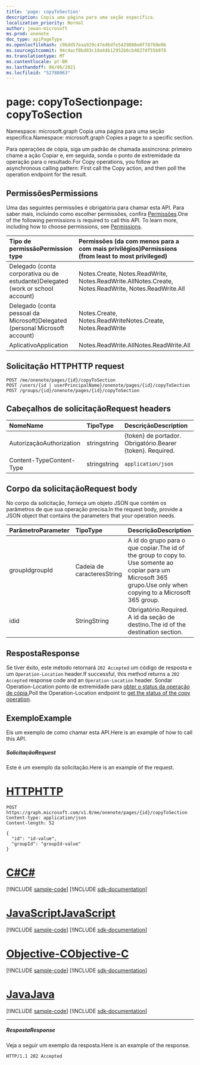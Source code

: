 ```yaml
---
title: 'page: copyToSection'
description: Copia uma página para uma seção específica.
localization_priority: Normal
author: jewan-microsoft
ms.prod: onenote
doc_type: apiPageType
ms.openlocfilehash: c9bdd57eaa929c47ed6dfe5429086e0f78760e06
ms.sourcegitcommit: 94c4acf8bd03c10a44b12952b6cb4827df55b978
ms.translationtype: MT
ms.contentlocale: pt-BR
ms.lasthandoff: 06/06/2021
ms.locfileid: "52788063"
---
```

# <a name="page-copytosection"></a><span data-ttu-id="d3dd9-103">page: copyToSection</span><span class="sxs-lookup"><span data-stu-id="d3dd9-103">page: copyToSection</span></span>

<span data-ttu-id="d3dd9-104">Namespace: microsoft.graph Copia uma página para uma seção específica.</span><span class="sxs-lookup"><span data-stu-id="d3dd9-104">Namespace: microsoft.graph Copies a page to a specific section.</span></span>

<span data-ttu-id="d3dd9-105">Para operações de cópia, siga um padrão de chamada assíncrona: primeiro chame a ação Copiar e, em seguida, sonda o ponto de extremidade da operação para o resultado.</span><span class="sxs-lookup"><span data-stu-id="d3dd9-105">For Copy operations, you follow an asynchronous calling pattern:  First call the Copy action, and then poll the operation endpoint for the result.</span></span>

## <a name="permissions"></a><span data-ttu-id="d3dd9-106">Permissões</span><span class="sxs-lookup"><span data-stu-id="d3dd9-106">Permissions</span></span>
<span data-ttu-id="d3dd9-p101">Uma das seguintes permissões é obrigatória para chamar esta API. Para saber mais, incluindo como escolher permissões, confira [Permissões](/graph/permissions-reference).</span><span class="sxs-lookup"><span data-stu-id="d3dd9-p101">One of the following permissions is required to call this API. To learn more, including how to choose permissions, see [Permissions](/graph/permissions-reference).</span></span>

|<span data-ttu-id="d3dd9-109">Tipo de permissão</span><span class="sxs-lookup"><span data-stu-id="d3dd9-109">Permission type</span></span>      | <span data-ttu-id="d3dd9-110">Permissões (da com menos para a com mais privilégios)</span><span class="sxs-lookup"><span data-stu-id="d3dd9-110">Permissions (from least to most privileged)</span></span>              |
|:--------------------|:---------------------------------------------------------|
|<span data-ttu-id="d3dd9-111">Delegado (conta corporativa ou de estudante)</span><span class="sxs-lookup"><span data-stu-id="d3dd9-111">Delegated (work or school account)</span></span> | <span data-ttu-id="d3dd9-112">Notes.Create, Notes.ReadWrite, Notes.ReadWrite.All</span><span class="sxs-lookup"><span data-stu-id="d3dd9-112">Notes.Create, Notes.ReadWrite, Notes.ReadWrite.All</span></span>    |
|<span data-ttu-id="d3dd9-113">Delegado (conta pessoal da Microsoft)</span><span class="sxs-lookup"><span data-stu-id="d3dd9-113">Delegated (personal Microsoft account)</span></span> | <span data-ttu-id="d3dd9-114">Notes.Create, Notes.ReadWrite</span><span class="sxs-lookup"><span data-stu-id="d3dd9-114">Notes.Create, Notes.ReadWrite</span></span>    |
|<span data-ttu-id="d3dd9-115">Aplicativo</span><span class="sxs-lookup"><span data-stu-id="d3dd9-115">Application</span></span> | <span data-ttu-id="d3dd9-116">Notes.ReadWrite.All</span><span class="sxs-lookup"><span data-stu-id="d3dd9-116">Notes.ReadWrite.All</span></span> |

## <a name="http-request"></a><span data-ttu-id="d3dd9-117">Solicitação HTTP</span><span class="sxs-lookup"><span data-stu-id="d3dd9-117">HTTP request</span></span>
<!-- { "blockType": "ignored" } -->
```http
POST /me/onenote/pages/{id}/copyToSection
POST /users/{id | userPrincipalName}/onenote/pages/{id}/copyToSection
POST /groups/{id}/onenote/pages/{id}/copyToSection
```
## <a name="request-headers"></a><span data-ttu-id="d3dd9-118">Cabeçalhos de solicitação</span><span class="sxs-lookup"><span data-stu-id="d3dd9-118">Request headers</span></span>
| <span data-ttu-id="d3dd9-119">Nome</span><span class="sxs-lookup"><span data-stu-id="d3dd9-119">Name</span></span>       | <span data-ttu-id="d3dd9-120">Tipo</span><span class="sxs-lookup"><span data-stu-id="d3dd9-120">Type</span></span> | <span data-ttu-id="d3dd9-121">Descrição</span><span class="sxs-lookup"><span data-stu-id="d3dd9-121">Description</span></span>|
|:---------------|:--------|:----------|
| <span data-ttu-id="d3dd9-122">Autorização</span><span class="sxs-lookup"><span data-stu-id="d3dd9-122">Authorization</span></span>  | <span data-ttu-id="d3dd9-123">string</span><span class="sxs-lookup"><span data-stu-id="d3dd9-123">string</span></span>  | <span data-ttu-id="d3dd9-p102">{token} de portador. Obrigatório.</span><span class="sxs-lookup"><span data-stu-id="d3dd9-p102">Bearer {token}. Required.</span></span> |
| <span data-ttu-id="d3dd9-126">Content-Type</span><span class="sxs-lookup"><span data-stu-id="d3dd9-126">Content-Type</span></span> | <span data-ttu-id="d3dd9-127">string</span><span class="sxs-lookup"><span data-stu-id="d3dd9-127">string</span></span> | `application/json` |

## <a name="request-body"></a><span data-ttu-id="d3dd9-128">Corpo da solicitação</span><span class="sxs-lookup"><span data-stu-id="d3dd9-128">Request body</span></span>
<span data-ttu-id="d3dd9-129">No corpo da solicitação, forneça um objeto JSON que contém os parâmetros de que sua operação precisa.</span><span class="sxs-lookup"><span data-stu-id="d3dd9-129">In the request body, provide a JSON object that contains the parameters that your operation needs.</span></span>

| <span data-ttu-id="d3dd9-130">Parâmetro</span><span class="sxs-lookup"><span data-stu-id="d3dd9-130">Parameter</span></span>    | <span data-ttu-id="d3dd9-131">Tipo</span><span class="sxs-lookup"><span data-stu-id="d3dd9-131">Type</span></span>   |<span data-ttu-id="d3dd9-132">Descrição</span><span class="sxs-lookup"><span data-stu-id="d3dd9-132">Description</span></span>|
|:---------------|:--------|:----------|
|<span data-ttu-id="d3dd9-133">groupId</span><span class="sxs-lookup"><span data-stu-id="d3dd9-133">groupId</span></span>|<span data-ttu-id="d3dd9-134">Cadeia de caracteres</span><span class="sxs-lookup"><span data-stu-id="d3dd9-134">String</span></span>|<span data-ttu-id="d3dd9-135">A id do grupo para o que copiar.</span><span class="sxs-lookup"><span data-stu-id="d3dd9-135">The id of the group to copy to.</span></span> <span data-ttu-id="d3dd9-136">Use somente ao copiar para um Microsoft 365 grupo.</span><span class="sxs-lookup"><span data-stu-id="d3dd9-136">Use only when copying to a Microsoft 365 group.</span></span>|
|<span data-ttu-id="d3dd9-137">id</span><span class="sxs-lookup"><span data-stu-id="d3dd9-137">id</span></span>|<span data-ttu-id="d3dd9-138">String</span><span class="sxs-lookup"><span data-stu-id="d3dd9-138">String</span></span>|<span data-ttu-id="d3dd9-139">Obrigatório.</span><span class="sxs-lookup"><span data-stu-id="d3dd9-139">Required.</span></span> <span data-ttu-id="d3dd9-140">A id da seção de destino.</span><span class="sxs-lookup"><span data-stu-id="d3dd9-140">The id of the destination section.</span></span>|

## <a name="response"></a><span data-ttu-id="d3dd9-141">Resposta</span><span class="sxs-lookup"><span data-stu-id="d3dd9-141">Response</span></span>

<span data-ttu-id="d3dd9-142">Se tiver êxito, este método retornará `202 Accepted` um código de resposta e um `Operation-Location` header.</span><span class="sxs-lookup"><span data-stu-id="d3dd9-142">If successful, this method returns a `202 Accepted` response code and an `Operation-Location` header.</span></span> <span data-ttu-id="d3dd9-143">Sondar Operation-Location ponto de extremidade para [obter o status da operação de cópia.](onenoteoperation-get.md)</span><span class="sxs-lookup"><span data-stu-id="d3dd9-143">Poll the Operation-Location endpoint to [get the status of the copy operation](onenoteoperation-get.md).</span></span>

## <a name="example"></a><span data-ttu-id="d3dd9-144">Exemplo</span><span class="sxs-lookup"><span data-stu-id="d3dd9-144">Example</span></span>
<span data-ttu-id="d3dd9-145">Eis um exemplo de como chamar esta API.</span><span class="sxs-lookup"><span data-stu-id="d3dd9-145">Here is an example of how to call this API.</span></span>
##### <a name="request"></a><span data-ttu-id="d3dd9-146">Solicitação</span><span class="sxs-lookup"><span data-stu-id="d3dd9-146">Request</span></span>
<span data-ttu-id="d3dd9-147">Este é um exemplo da solicitação.</span><span class="sxs-lookup"><span data-stu-id="d3dd9-147">Here is an example of the request.</span></span>

# <a name="http"></a>[<span data-ttu-id="d3dd9-148">HTTP</span><span class="sxs-lookup"><span data-stu-id="d3dd9-148">HTTP</span></span>](#tab/http)
<!-- {
  "blockType": "request",
  "name": "page_copytosection"
}-->
```http
POST https://graph.microsoft.com/v1.0/me/onenote/pages/{id}/copyToSection
Content-type: application/json
Content-length: 52

{
  "id": "id-value",
  "groupId": "groupId-value"
}
```
# <a name="c"></a>[<span data-ttu-id="d3dd9-149">C#</span><span class="sxs-lookup"><span data-stu-id="d3dd9-149">C#</span></span>](#tab/csharp)
[!INCLUDE [sample-code](../includes/snippets/csharp/page-copytosection-csharp-snippets.md)]
[!INCLUDE [sdk-documentation](../includes/snippets/snippets-sdk-documentation-link.md)]

# <a name="javascript"></a>[<span data-ttu-id="d3dd9-150">JavaScript</span><span class="sxs-lookup"><span data-stu-id="d3dd9-150">JavaScript</span></span>](#tab/javascript)
[!INCLUDE [sample-code](../includes/snippets/javascript/page-copytosection-javascript-snippets.md)]
[!INCLUDE [sdk-documentation](../includes/snippets/snippets-sdk-documentation-link.md)]

# <a name="objective-c"></a>[<span data-ttu-id="d3dd9-151">Objective-C</span><span class="sxs-lookup"><span data-stu-id="d3dd9-151">Objective-C</span></span>](#tab/objc)
[!INCLUDE [sample-code](../includes/snippets/objc/page-copytosection-objc-snippets.md)]
[!INCLUDE [sdk-documentation](../includes/snippets/snippets-sdk-documentation-link.md)]

# <a name="java"></a>[<span data-ttu-id="d3dd9-152">Java</span><span class="sxs-lookup"><span data-stu-id="d3dd9-152">Java</span></span>](#tab/java)
[!INCLUDE [sample-code](../includes/snippets/java/page-copytosection-java-snippets.md)]
[!INCLUDE [sdk-documentation](../includes/snippets/snippets-sdk-documentation-link.md)]

---


##### <a name="response"></a><span data-ttu-id="d3dd9-153">Resposta</span><span class="sxs-lookup"><span data-stu-id="d3dd9-153">Response</span></span>
<span data-ttu-id="d3dd9-154">Veja a seguir um exemplo da resposta.</span><span class="sxs-lookup"><span data-stu-id="d3dd9-154">Here is an example of the response.</span></span>
<!-- {
  "blockType": "response"
} -->
```http
HTTP/1.1 202 Accepted
```

<!-- uuid: 8fcb5dbc-d5aa-4681-8e31-b001d5168d79
2015-10-25 14:57:30 UTC -->
<!-- {
  "type": "#page.annotation",
  "description": "page: copyToSection",
  "keywords": "",
  "section": "documentation",
  "tocPath": "",
  "suppressions": [
  ]
}-->

